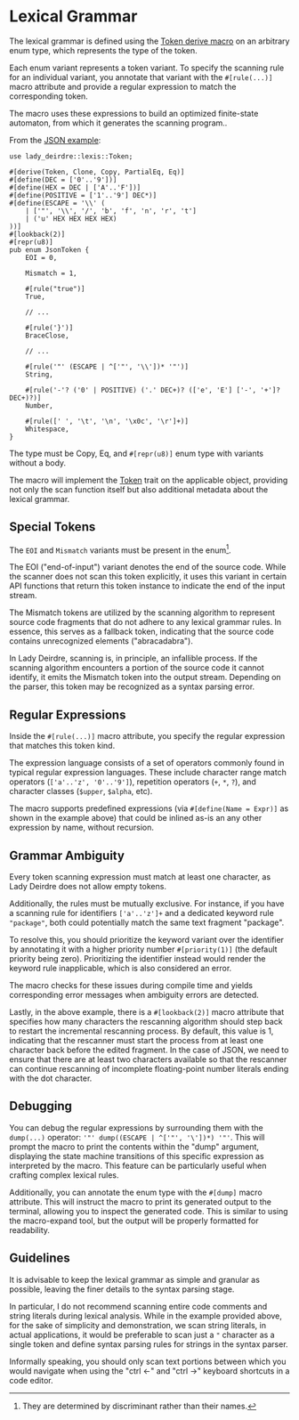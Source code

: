 <!------------------------------------------------------------------------------
  This file is a part of the "Lady Deirdre" work,
  a compiler front-end foundation technology.

  This work is proprietary software with source-available code.

  To copy, use, distribute, and contribute to this work, you must agree to
  the terms of the General License Agreement:

  https://github.com/Eliah-Lakhin/lady-deirdre/blob/master/EULA.md.

  The agreement grants you a Commercial-Limited License that gives you
  the right to use my work in non-commercial and limited commercial products
  with a total gross revenue cap. To remove this commercial limit for one of
  your products, you must acquire an Unrestricted Commercial License.

  If you contribute to the source code, documentation, or related materials
  of this work, you must assign these changes to me. Contributions are
  governed by the "Derivative Work" section of the General License
  Agreement.

  Copying the work in parts is strictly forbidden, except as permitted under
  the terms of the General License Agreement.

  If you do not or cannot agree to the terms of this Agreement,
  do not use this work.

  This work is provided "as is" without any warranties, express or implied,
  except to the extent that such disclaimers are held to be legally invalid.

  Copyright (c) 2024 Ilya Lakhin (Илья Александрович Лахин).
  All rights reserved.
------------------------------------------------------------------------------->

# Lexical Grammar

The lexical grammar is defined using
the [Token derive macro](https://docs.rs/lady-deirdre/2.0.1/lady_deirdre/lexis/derive.Token.html)
on an arbitrary enum type, which represents the type of the token.

Each enum variant represents a token variant. To specify the scanning rule for
an individual variant, you annotate that variant with the `#[rule(...)]` macro
attribute and provide a regular expression to match the corresponding token.

The macro uses these expressions to build an optimized finite-state automaton,
from which it generates the scanning program..

From the [JSON example](https://github.com/Eliah-Lakhin/lady-deirdre/blob/1f4ecdac2a1d8c73e6d94909fb0c7fcd04d31fc0/work/crates/examples/src/json_grammar/lexis.rs#L47):

```rust,noplayground
use lady_deirdre::lexis::Token;

#[derive(Token, Clone, Copy, PartialEq, Eq)]
#[define(DEC = ['0'..'9'])]
#[define(HEX = DEC | ['A'..'F'])]
#[define(POSITIVE = ['1'..'9'] DEC*)]
#[define(ESCAPE = '\\' (
    | ['"', '\\', '/', 'b', 'f', 'n', 'r', 't']
    | ('u' HEX HEX HEX HEX)
))]
#[lookback(2)]
#[repr(u8)]
pub enum JsonToken {
    EOI = 0,

    Mismatch = 1,

    #[rule("true")]
    True,
    
    // ...

    #[rule('}')]
    BraceClose,
    
    // ...

    #[rule('"' (ESCAPE | ^['"', '\\'])* '"')]
    String,

    #[rule('-'? ('0' | POSITIVE) ('.' DEC+)? (['e', 'E'] ['-', '+']? DEC+)?)]
    Number,

    #[rule([' ', '\t', '\n', '\x0c', '\r']+)]
    Whitespace,
}
```

The type must be Copy, Eq, and `#[repr(u8)]` enum type with variants without a
body.

The macro will implement
the [Token](https://docs.rs/lady-deirdre/2.0.1/lady_deirdre/lexis/trait.Token.html)
trait on the applicable object, providing not only the scan function itself but
also additional metadata about the lexical grammar.

## Special Tokens

The `EOI` and `Mismatch` variants must be present in the enum[^discriminant].

The EOI ("end-of-input") variant denotes the end of the source code. While
the scanner does not scan this token explicitly, it uses this variant in certain
API functions that return this token instance to indicate the end of the input
stream.

The Mismatch tokens are utilized by the scanning algorithm to represent source
code fragments that do not adhere to any lexical grammar rules. In essence, this
serves as a fallback token, indicating that the source code contains
unrecognized elements ("abracadabra").

In Lady Deirdre, scanning is, in principle, an infallible process. If the
scanning algorithm encounters a portion of the source code it cannot identify,
it emits the Mismatch token into the output stream. Depending on the parser,
this token may be recognized as a syntax parsing error.

[^discriminant]: They are determined by discriminant rather than their names.

## Regular Expressions

Inside the `#[rule(...)]` macro attribute, you specify the regular expression
that matches this token kind.

The expression language consists of a set of operators commonly found in typical
regular expression languages. These include character range match
operators (`['a'..'z', '0'..'9']`), repetition operators (`+`, `*`, `?`), and
character classes (`$upper`, `$alpha`, etc).

The macro supports predefined expressions (via `#[define(Name = Expr)]` as
shown in the example above) that could be inlined as-is an any other expression
by name, without recursion.

## Grammar Ambiguity

Every token scanning expression must match at least one character, as Lady
Deirdre does not allow empty tokens.

Additionally, the rules must be mutually exclusive. For instance, if you have a
scanning rule for identifiers `['a'..'z']+` and a dedicated keyword rule
`"package"`, both could potentially match the same text fragment "package".

To resolve this, you should prioritize the keyword variant over the identifier
by annotating it with a higher priority number `#[priority(1)]` (the default
priority being zero). Prioritizing the identifier instead would render the
keyword rule inapplicable, which is also considered an error.

The macro checks for these issues during compile time and yields corresponding
error messages when ambiguity errors are detected.

Lastly, in the above example, there is a `#[lookback(2)]` macro attribute that
specifies how many characters the rescanning algorithm should step back to
restart the incremental rescanning process. By default, this value is 1,
indicating that the rescanner must start the process from at least one character
back before the edited fragment. In the case of JSON, we need to ensure that
there are at least two characters available so that the rescanner can continue
rescanning of incomplete floating-point number literals ending with the dot
character.

## Debugging

You can debug the regular expressions by surrounding them with the `dump(...)`
operator: `'"' dump((ESCAPE | ^['"', '\'])*) '"'`. This will prompt the macro to
print the contents within the "dump" argument, displaying the state machine
transitions of this specific expression as interpreted by the macro. This
feature can be particularly useful when crafting complex lexical rules.

Additionally, you can annotate the enum type with the `#[dump]` macro attribute.
This will instruct the macro to print its generated output to the terminal,
allowing you to inspect the generated code. This is similar to using the
macro-expand tool, but the output will be properly formatted for readability.

## Guidelines

It is advisable to keep the lexical grammar as simple and granular as possible,
leaving the finer details to the syntax parsing stage.

In particular, I do not recommend scanning entire code comments and string
literals during lexical analysis. While in the example provided above, for the
sake of simplicity and demonstration, we scan string literals, in actual
applications, it would be preferable to scan just a `"` character as a single
token and define syntax parsing rules for strings in the syntax parser.

Informally speaking, you should only scan text portions between which you would
navigate when using the "ctrl ←" and "ctrl →" keyboard shortcuts in a code
editor.
